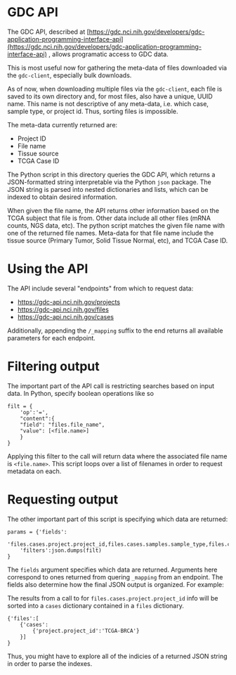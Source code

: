 # GDC API

The GDC API, described at [https://gdc.nci.nih.gov/developers/gdc-application-programming-interface-api](https://gdc.nci.nih.gov/developers/gdc-application-programming-interface-api) , allows programatic access to GDC data. 

This is most useful now for gathering the meta-data of files downloaded via the `gdc-client`, especially bulk downloads.

As of now, when downloading multiple files via the `gdc-client`, each file is saved to its own directory and, for most files, also have a unique, UUID name. This name is not descriptive of any meta-data, i.e. which case, sample type, or project id. Thus, sorting files is impossible.

The meta-data currently returned are:

* Project ID
* File name
* Tissue source
* TCGA Case ID

The Python script in this directory queries the GDC API, which returns a JSON-formatted string interpretable via the Python `json` package. The JSON string is parsed into nested dictionaries and lists, which can be indexed to obtain desired information.

When given the file name, the API returns other information based on the TCGA subject that file is from. Other data include all other files (mRNA counts, NGS data, etc). The python script matches the given file name with one of the returned file names. Meta-data for that file name include the tissue source (Primary Tumor, Solid Tissue Normal, etc), and TCGA Case ID.

# Using the API

The API include several "endpoints" from which to request data:

* https://gdc-api.nci.nih.gov/projects 
* https://gdc-api.nci.nih.gov/files
* https://gdc-api.nci.nih.gov/cases

Additionally, appending the `/_mapping` suffix to the end returns all available parameters for each endpoint.

# Filtering output

The important part of the API call is restricting searches based on input data. In Python, specify boolean operations like so

```
filt = {
    'op':'=',
    "content":{
    "field": "files.file_name",
    "value": [<file.name>]
    }
}
```

Applying this filter to the call will return data where the associated file name is `<file.name>`. This script loops over a list of filenames in order to request metadata on each.

# Requesting output

The other important part of this script is specifying which data are returned:

```
params = {'fields':
	'files.cases.project.project_id,files.cases.samples.sample_type,files.cases.submitter_id,files.file_name,case_id',
	'filters':json.dumps(filt)
}
```

The `fields` argument specifies which data are returned. Arguments here correspond to ones returned from quering `_mapping` from an endpoint. The fields also determine how the final JSON output is organized. For example:

The results from a call to for `files.cases.project.project_id` info will be sorted into a `cases` dictionary contained in a `files` dictionary.

```
{'files':[
	{'cases':
		{'project.project_id':'TCGA-BRCA'}
	}]
}
```

Thus, you might have to explore all of the indicies of a returned JSON string in order to parse the indexes.
